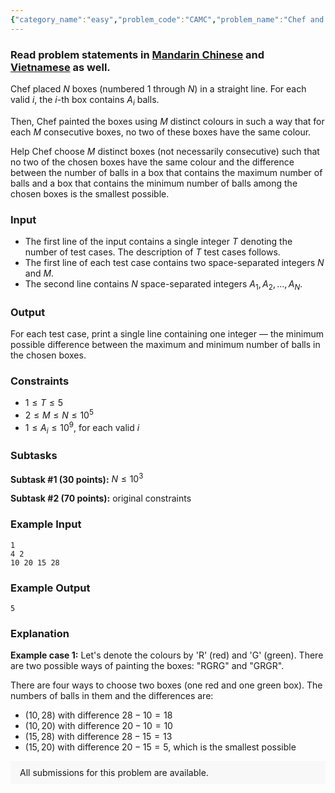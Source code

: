 ```yaml
---
{"category_name":"easy","problem_code":"CAMC","problem_name":"Chef and Minimum Colouring","problemComponents":{"constraints":"","constraintsState":false,"subtasks":"","subtasksState":false,"inputFormat":"","inputFormatState":false,"outputFormat":"","outputFormatState":false,"sampleTestCases":{"0":{"id":1,"input":"1   \r\n4 2  \r\n10 20 15 28","output":5,"explanation":"**Example case 1:** Let\u0027s denote the colours by \u0027R\u0027 (red) and \u0027G\u0027 (green). There are two possible ways of painting the boxes: \u0022RGRG\u0022 and  \u0022GRGR\u0022.\r\n\r\nThere are four ways to choose two boxes (one red and one green box). The numbers of balls in them and the differences are:\r\n- $(10, 28)$ with difference $28-10=18$\r\n- $(10, 20)$ with difference $20-10=10$\r\n- $(15, 28)$ with difference $28-15=13$\r\n- $(15, 20)$ with difference $20-15=5$, which is the smallest possible","isDeleted":false}}},"video_editorial_url":"","languages_supported":{"0":"CPP14","1":"C","2":"JAVA","3":"PYTH 3.6","4":"PYTH","5":"PYP3","6":"CS2","7":"ADA","8":"PYPY","9":"TEXT","10":"PAS fpc","11":"NODEJS","12":"RUBY","13":"PHP","14":"GO","15":"HASK","16":"TCL","17":"PERL","18":"SCALA","19":"LUA","20":"kotlin","21":"BASH","22":"JS","23":"LISP sbcl","24":"rust","25":"PAS gpc","26":"BF","27":"CLOJ","28":"R","29":"D","30":"CAML","31":"FORT","32":"ASM","33":"swift","34":"FS","35":"WSPC","36":"LISP clisp","37":"SQL","38":"SCM guile","39":"PERL6","40":"ERL","41":"CLPS","42":"ICK","43":"NICE","44":"PRLG","45":"ICON","46":"COB","47":"SCM chicken","48":"PIKE","49":"SCM qobi","50":"ST","51":"NEM"},"max_timelimit":1,"source_sizelimit":50000,"problem_author":"ojasbansal","problem_tester":null,"date_added":"9-10-2019","tags":{"0":"challenge","1":"nov19","2":"ojasbansal","3":"sorting","4":"two","5":"watcher"},"problem_difficulty_level":"Easy","best_tag":"Two Pointers","editorial_url":"https://discuss.codechef.com/problems/CAMC","time":{"view_start_date":1573464602,"submit_start_date":1573464602,"visible_start_date":1573464602,"end_date":1735669800},"is_direct_submittable":false,"problemDiscussURL":"https://discuss.codechef.com/search?q=CAMC","is_proctored":false,"visitedContests":{},"layout":"problem"}
---
```

### Read problem statements in [Mandarin Chinese](https://www.codechef.com/download/translated/NOV19/mandarin/CAMC.pdf) and [Vietnamese](https://www.codechef.com/download/translated/NOV19/vietnamese/CAMC.pdf) as well.

Chef placed $N$ boxes (numbered $1$ through $N$) in a straight line. For each valid $i$, the $i$-th box contains $A_i$ balls. 

Then, Chef painted the boxes using $M$ distinct colours in such a way that for each $M$ consecutive boxes, no two of these boxes have the same colour.

Help Chef choose $M$ distinct boxes (not necessarily consecutive) such that no two of the chosen boxes have the same colour and the difference between the number of balls in a box that contains the maximum number of balls and a box that contains the minimum number of balls among the chosen boxes is the smallest possible.

### Input
- The first line of the input contains a single integer $T$ denoting the number of test cases. The description of $T$ test cases follows.
- The first line of each test case contains two space-separated integers $N$ and $M$.
- The second line contains $N$ space-separated integers $A_1, A_2, \ldots, A_N$.

### Output
For each test case, print a single line containing one integer ― the minimum possible difference between the maximum and minimum number of balls in the chosen boxes.

### Constraints
- $1 \le T \le 5$
- $2 \le M \le N \le 10^5$
- $1 \le A_i \le 10^9$, for each valid $i$

### Subtasks
**Subtask #1 (30 points):** $N \le 10^3$

**Subtask #2 (70 points):** original constraints

### Example Input
```
1   
4 2  
10 20 15 28
```

### Example Output
```
5
```

### Explanation
**Example case 1:** Let's denote the colours by 'R' (red) and 'G' (green). There are two possible ways of painting the boxes: "RGRG" and  "GRGR".

There are four ways to choose two boxes (one red and one green box). The numbers of balls in them and the differences are:
- $(10, 28)$ with difference $28-10=18$
- $(10, 20)$ with difference $20-10=10$
- $(15, 28)$ with difference $28-15=13$
- $(15, 20)$ with difference $20-15=5$, which is the smallest possible

<aside style='background: #f8f8f8;padding: 10px 15px;'><div>All submissions for this problem are available.</div></aside>